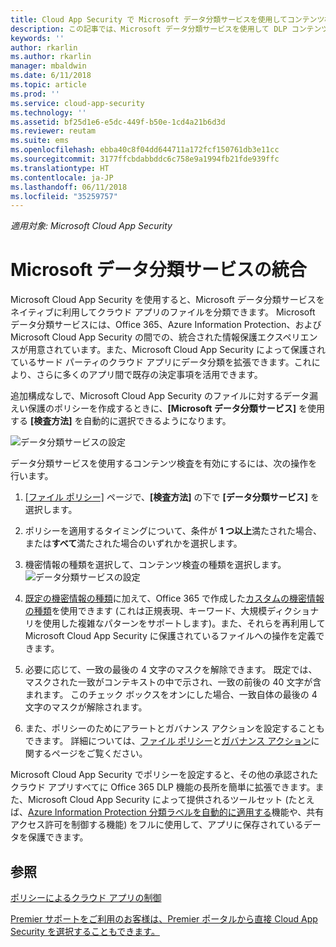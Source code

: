 ```yaml
---
title: Cloud App Security で Microsoft データ分類サービスを使用してコンテンツ検査を実行する方法 | Microsoft Docs
description: この記事では、Microsoft データ分類サービスを使用して DLP コンテンツ検査を実行する場合に Microsoft Cloud App Security が従うプロセスについて説明します。
keywords: ''
author: rkarlin
ms.author: rkarlin
manager: mbaldwin
ms.date: 6/11/2018
ms.topic: article
ms.prod: ''
ms.service: cloud-app-security
ms.technology: ''
ms.assetid: bf25d1e6-e5dc-449f-b50e-1cd4a21b6d3d
ms.reviewer: reutam
ms.suite: ems
ms.openlocfilehash: ebba40c8f04dd644711a172fcf150761db3e11cc
ms.sourcegitcommit: 3177ffcbdabbddc6c758e9a1994fb21fde939ffc
ms.translationtype: HT
ms.contentlocale: ja-JP
ms.lasthandoff: 06/11/2018
ms.locfileid: "35259757"
---
```

*適用対象: Microsoft Cloud App Security*



# <a name="microsoft-data-classification-services-integration"></a>Microsoft データ分類サービスの統合

Microsoft Cloud App Security を使用すると、Microsoft データ分類サービスをネイティブに利用してクラウド アプリのファイルを分類できます。
Microsoft データ分類サービスには、Office 365、Azure Information Protection、および Microsoft Cloud App Security の間での、統合された情報保護エクスペリエンスが用意されています。また、Microsoft Cloud App Security によって保護されているサード パーティのクラウド アプリにデータ分類を拡張できます。これにより、さらに多くのアプリ間で既存の決定事項を活用できます。

追加構成なしで、Microsoft Cloud App Security のファイルに対するデータ漏えい保護のポリシーを作成するときに、**[Microsoft データ分類サービス]** を使用する **[検査方法]** を自動的に選択できるようになります。

![データ分類サービスの設定](./media/dcs-enable.png)

データ分類サービスを使用するコンテンツ検査を有効にするには、次の操作を行います。

1. [[ファイル ポリシー]](data-protection-policies.md) ページで、**[検査方法]** の下で **[データ分類サービス]** を選択します。
2. ポリシーを適用するタイミングについて、条件が **1 つ以上**満たされた場合、または**すべて**満たされた場合のいずれかを選択します。
3. 機密情報の種類を選択して、コンテンツ検査の種類を選択します。
 ![データ分類サービスの設定](./media/dcs-sensitive-information-type.png)

5. [既定の機密情報の種類](https://support.office.com/article/what-the-sensitive-information-types-look-for-fd505979-76be-4d9f-b459-abef3fc9e86b)に加えて、Office 365 で作成した[カスタムの機密情報の種類](https://support.office.com/article/create-a-custom-sensitive-information-type-82c382a5-b6db-44fd-995d-b333b3c7fc30)を使用できます (これは正規表現、キーワード、大規模ディクショナリを使用した複雑なパターンをサポートします)。また、それらを再利用して Microsoft Cloud App Security に保護されているファイルへの操作を定義できます。

6. 必要に応じて、一致の最後の 4 文字のマスクを解除できます。 既定では、マスクされた一致がコンテキストの中で示され、一致の前後の 40 文字が含まれます。 このチェック ボックスをオンにした場合、一致自体の最後の 4 文字のマスクが解除されます。

7. また、ポリシーのためにアラートとガバナンス アクションを設定することもできます。 詳細については、[ファイル ポリシー](data-protection-policies.md)と[ガバナンス アクション](governance-actions.md)に関するページをご覧ください。

Microsoft Cloud App Security でポリシーを設定すると、その他の承認されたクラウド アプリすべてに Office 365 DLP 機能の長所を簡単に拡張できます。また、Microsoft Cloud App Security によって提供されるツールセット (たとえば、[Azure Information Protection 分類ラベルを自動的に適用する](azip-integration.md)機能や、共有アクセス許可を制御する機能) をフルに使用して、アプリに保存されているデータを保護できます。



## <a name="see-also"></a>参照  
[ポリシーによるクラウド アプリの制御](control-cloud-apps-with-policies.md)   

[Premier サポートをご利用のお客様は、Premier ポータルから直接 Cloud App Security を選択することもできます。](https://premier.microsoft.com/)  
  